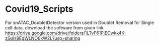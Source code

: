 # Covid19_Scripts

For snATAC_DoubletDetector version used in Doublet Removal for Single cell data, download the software from given link https://drive.google.com/drive/folders/1LTvF61PjECwkk4K-zGxH8EgWLNO6xW2L?usp=sharing
